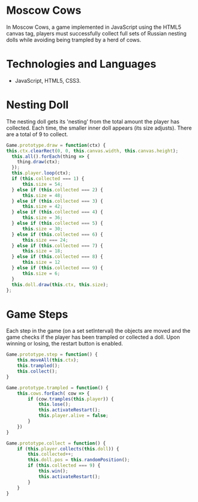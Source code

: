 # Moscow Cows

In Moscow Cows, a game implemented in JavaScript using the HTML5 canvas tag, players must successfully collect full sets of Russian nesting dolls while avoiding being trampled by a herd of cows. 

# Technologies and Languages

* JavaScript, HTML5, CSS3.

# Nesting Doll

The nesting doll gets its 'nesting' from the total amount the player has collected. Each time, the smaller inner doll appears (its size adjusts). There are a total of 9 to collect. 

```javascript
Game.prototype.draw = function(ctx) {
this.ctx.clearRect(0, 0, this.canvas.width, this.canvas.height);
  this.all().forEach(thing => {
    thing.draw(ctx);
  });
  this.player.loop(ctx);
  if (this.collected === 1) {
      this.size = 54;
  } else if (this.collected === 2) {
      this.size = 48;
  } else if (this.collected === 3) {
      this.size = 42;
  } else if (this.collected === 4) {
      this.size = 36;
  } else if (this.collected === 5) {
      this.size = 30;
  } else if (this.collected === 6) {
      this.size === 24;
  } else if (this.collected === 7) {
      this.size = 18;
  } else if (this.collected === 8) {
      this.size = 12
  } else if (this.collected === 9) {
      this.size = 6;
  }
  this.doll.draw(this.ctx, this.size);
};
```
# Game Steps
Each step in the game (on a set setInterval) the objects are moved and the game checks if the player has been trampled or collected a doll. Upon winning or losing, the restart button is enabled. 
```javascript 
Game.prototype.step = function() {
    this.moveAll(this.ctx);
    this.trampled();
    this.collect();
}
```

```javascript 
Game.prototype.trampled = function() {
    this.cows.forEach( cow => {
        if (cow.tramples(this.player)) {
            this.lose();
            this.activateRestart();
            this.player.alive = false;
        }
    })
}
```

```javascript
Game.prototype.collect = function() {
    if (this.player.collects(this.doll)) {
        this.collected++;
        this.doll.pos = this.randomPosition();
        if (this.collected === 9) {
            this.win();
            this.activateRestart();
        }
    }
}
```
